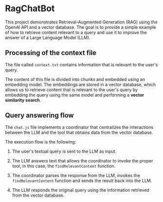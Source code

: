 # RagChatBot

This project demonstrates Retrieval-Augmented Generation (RAG) using the OpenAI API and a vector database. The goal is to provide a simple example of how to retrieve content relevant to a query and use it to improve the answer of a Large Language Model (LLM).

## Processing of the context file

The file called `context.txt` contains information that is relevant to the user's query.

The content of this file is divided into chunks and embedded using an embedding model. The embeddings are stored in a vector database, which allows us to retrieve content that is relevant to the user's query by embedding the query using the same model and performing a **vector similarity search**.

## Query answering flow

The `chat.js` file implements a coordinator that centralizes the interactions between the LLM and the tool that obtains data from the vector database.

The execution flow is the following:

1. The user's textual query is sent to the LLM as input.

2. The LLM answers text that allows the coordinator to invoke the proper tool; in this case, the `findRelevantContent` function.

3. The coordinator parses the response from the LLM, invokes the `findRelevantContent` function and sends the result back into the LLM.

4. The LLM responds the original query using the information retrieved from the vector database.
